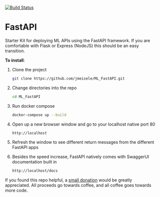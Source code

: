 [![Build Status](https://travis-ci.com/jmeisele/fastapi.svg?branch=master)](https://travis-ci.com/jmeisele/fastapi)

# FastAPI
Starter Kit for deploying ML APIs using the FastAPI framework. 
If you are comfortable with Flask or Express (NodeJS) this should be an easy transition.

__To install__:

1. Clone the project
    ```bash
    git clone https://github.com/jmeisele/ML_FastAPI.git
    ```
2. Change directories into the repo
    ```bash
    cd ML_FastAPI
    ```
3. Run docker compose
    ```bash
    docker-compose up --build
    ```
4. Open up a new browser window and go to your localhost native port 80
    ```bash
    http://localhost
    ```
5. Refresh the window to see different return messages from the different FastAPI apps

6. Besides the speed increase, FastAPI natively comes with SwaggerUI documentation built in
    ```bash
    http://localhost/docs
    ```

If you found this repo helpful, a [small donation](https://www.buymeacoffee.com/VlduzAG) would be greatly appreciated. 
All proceeds go towards coffee, and all coffee goes towards more code.